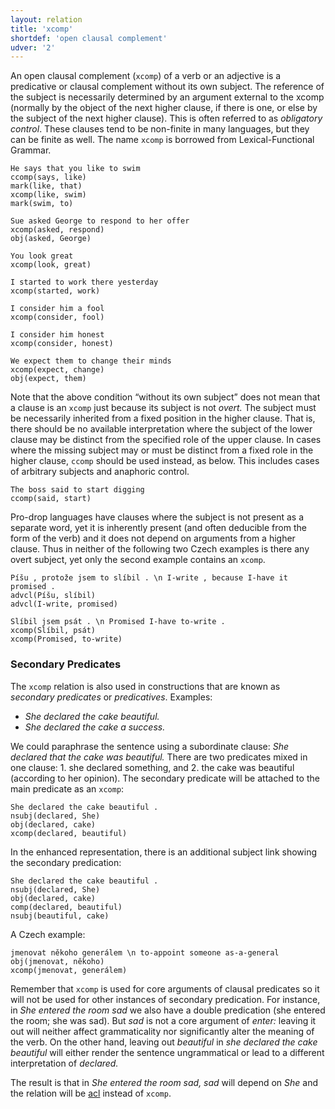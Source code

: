 ```yaml
---
layout: relation
title: 'xcomp'
shortdef: 'open clausal complement'
udver: '2'
---
```


An open clausal complement (`xcomp`) of a verb or an adjective is a
predicative or clausal complement without its own subject. The
reference of the subject is necessarily determined by an argument
external to the xcomp (normally by the object of the next higher
clause, if there is one, or else by the subject of the next higher
clause). This is often referred to as *obligatory control*. 
These clauses tend to be non-finite in many languages, 
but they can be finite as well. The name `xcomp` is
borrowed from Lexical-Functional Grammar.

~~~ sdparse
He says that you like to swim
ccomp(says, like)
mark(like, that)
xcomp(like, swim)
mark(swim, to)
~~~

~~~ sdparse
Sue asked George to respond to her offer
xcomp(asked, respond)
obj(asked, George)
~~~

~~~ sdparse
You look great
xcomp(look, great)
~~~

~~~ sdparse
I started to work there yesterday
xcomp(started, work)
~~~

~~~ sdparse
I consider him a fool
xcomp(consider, fool)
~~~

~~~ sdparse
I consider him honest
xcomp(consider, honest)
~~~

~~~ sdparse
We expect them to change their minds
xcomp(expect, change)
obj(expect, them)
~~~

Note that the above condition “without its own subject” does not mean that a 
clause is an `xcomp` just because its subject is not _overt._ The subject must be necessarily inherited from a fixed position in the higher clause. That is, there should be no available interpretation where the subject of the lower clause may be distinct
from the specified role of the upper clause. In cases where the missing subject may or must be distinct from a fixed role in the higher clause, `ccomp` should be used instead, as below.  This includes cases of arbitrary subjects and anaphoric control.

~~~ sdparse
The boss said to start digging
ccomp(said, start)
~~~

Pro-drop languages have clauses where the subject is not present as a separate word,
yet it is inherently present (and often deducible from the form of the verb)
and it does not depend on arguments from a higher clause.
Thus in neither of the following two Czech examples is there any overt subject,
yet only the second example contains an `xcomp`.

~~~ sdparse
Píšu , protože jsem to slíbil . \n I-write , because I-have it promised .
advcl(Píšu, slíbil)
advcl(I-write, promised)
~~~

~~~ sdparse
Slíbil jsem psát . \n Promised I-have to-write .
xcomp(Slíbil, psát)
xcomp(Promised, to-write)
~~~

### Secondary Predicates

The `xcomp` relation is also used in constructions that are known as _secondary predicates_ or _predicatives_.
Examples:

* _She declared the cake beautiful._
* _She declared the cake a success._

We could paraphrase the sentence using a subordinate clause: _She declared that the cake was beautiful._
There are two predicates mixed in one clause: 1. she declared something, and 2. the cake was beautiful (according to her opinion).
The secondary predicate will be attached to the main predicate as an `xcomp`:

~~~ sdparse
She declared the cake beautiful .
nsubj(declared, She)
obj(declared, cake)
xcomp(declared, beautiful)
~~~

In the enhanced representation, there is an additional subject link showing the secondary predication:

~~~ sdparse
She declared the cake beautiful .
nsubj(declared, She)
obj(declared, cake)
comp(declared, beautiful)
nsubj(beautiful, cake)
~~~

A Czech example:

~~~ sdparse
jmenovat někoho generálem \n to-appoint someone as-a-general
obj(jmenovat, někoho)
xcomp(jmenovat, generálem)
~~~

Remember that `xcomp` is used for core arguments of clausal predicates
so it will not be used for other instances of secondary predication.
For instance, in _She entered the room sad_ we also have a double predication
(she entered the room; she was sad).
But _sad_ is not a core argument of _enter:_ leaving it out will neither affect grammaticality
nor significantly alter the meaning of the verb.
On the other hand, leaving out _beautiful_ in _she declared the cake beautiful_
will either render the sentence ungrammatical or lead to a different interpretation of _declared._

The result is that in _She entered the room sad,_ _sad_ will depend on _She_
and the relation will be [acl]() instead of `xcomp`.

